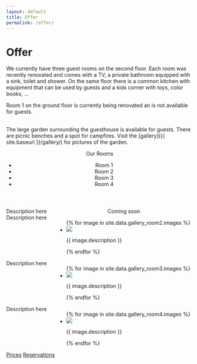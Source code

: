 ```yaml
---
layout: default
title: Offer
permalink: /offer/
---
```


# Offer

We currently have three guest rooms on the second floor. Each room was recently
renovated and comes with a TV, a private bathroom equipped with a sink, toilet and shower. On the same floor there is a common
kitchen with equipment that can be used by guests and a kids corner with toys, color books, ...

Room 1 on the ground floor is currently being renovated an is not available for guests. 

<br />
The large garden surrounding the guesthouse is available for guests. There are picnic benches and a spot for campfires.
Visit the [gallery]({{ site.baseurl }}/gallery/) for pictures of the garden.


<br />
<div class="card">
  <header class="card-header">
    <p class="card-header-title is-hidden-mobile">
      Our Rooms
    </p>
    <nav class="tabs is-medium">
        <ul>
          <li id="r1-tab" class="tab"><a><span>Room 1</span></a></li>
          <li id="r2-tab" class="tab is-active"><a><span>Room 2</span></a></li>
          <li id="r3-tab" class="tab"><a><span>Room 3</span></a></li>
          <li id="r4-tab" class="tab"><a><span>Room 4</span></a></li>
        </ul>
    </nav> 
  </header>
    <div id="R1" class="content-tab">
        <div class="columns">
            <div class="column is-6">
                <div class="card-content">Description here</div>
            </div>
            <div class="column is-6">
                <div class="card-content">Coming soon</div>
            </div> 
        </div>
    </div>
    <div id="R2" class="content-tab is-active">
        <div class="columns">
            <div class="column is-6">
                <div class="card-content">Description here</div>
            </div>    
            <div class="column is-6">
            <ul id="gallery-room2" class="gallery list-unstyled cS-hidden">
                {% for image in site.data.gallery_room2.images %}
                <li data-thumb="{{ image.thumb_path }}"> 
                    <img src="{{ image.path }}" />
                    <p>{{ image.description }}</p>
                </li>    
                {% endfor %}
            </ul>
            </div>
        </div>
    </div>
    <div id="R3" class="content-tab">
        <div class="columns">
            <div class="column is-6">
                <div class="card-content">Description here</div>
            </div>    
            <div class="column is-6">              
            <ul id="gallery-room3" class="gallery list-unstyled cS-hidden">
                {% for image in site.data.gallery_room3.images %}
                <li data-thumb="{{ image.thumb_path }}"> 
                    <img src="{{ image.path }}" />
                    <p>{{ image.description }}</p>
                </li>    
                {% endfor %}
            </ul>
            </div> 
        </div>
    </div>
    <div id="R4" class="content-tab">
        <div class="columns">
            <div class="column is-6">
                <div class="card-content">Description here</div>
            </div>    
            <div class="column is-6">
            <ul id="gallery-room4" class="gallery list-unstyled cS-hidden">
                {% for image in site.data.gallery_room4.images %}
                <li data-thumb="{{ image.thumb_path }}"> 
                    <img src="{{ image.path }}" />
                    <p>{{ image.description }}</p>
                </li>    
                {% endfor %}
            </ul>
            </div>
        </div>
  </div>
  <footer class="card-footer">
    <a href="{{ site.baseurl }}/prices/" class="card-footer-item">Prices</a>
    <a href="{{ site.baseurl }}/reservations/" class="card-footer-item">Reservations</a>
  </footer>
</div>

<div class="section">
</div>
<script>
    $(document).ready(function() {
            function init_gallery(gallery) {
                return $(gallery).lightSlider({
                    gallery:true,
                    item:1,
                    thumbItem:9,
                    slideMargin: 0,
                    speed:500,
                    auto:false,
                    loop:true,
                    onSliderLoad: function() {
                        $(gallery).removeClass('cS-hidden');
                    }  
                });            
            }
    
            //init default gallery
            init_gallery('#gallery-room2');
            init_gallery('#gallery-room3');
            init_gallery('#gallery-room4');
            
            $('#r1-tab').click(function(ev) {
                openTab(ev,'R1');
            });            
            $('#r2-tab').click(function(ev) {
                openTab(ev,'R2');
            });
            $('#r3-tab').click(function(ev) {
                openTab(ev,'R3');
            });
            $('#r4-tab').click(function(ev) {
                openTab(ev,'R4');
            });
    });
</script>
